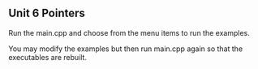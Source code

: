 ## Unit 6 Pointers

Run the main.cpp and choose from the menu items to run the examples.

You may modify the examples but then run main.cpp again so that the executables are rebuilt.